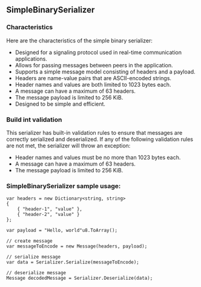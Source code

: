 ﻿## SimpleBinarySerializer

### Characteristics
Here are the characteristics of the simple binary serializer:

- Designed for a signaling protocol used in real-time communication applications.
- Allows for passing messages between peers in the application.
- Supports a simple message model consisting of headers and a payload.
- Headers are name-value pairs that are ASCII-encoded strings.
- Header names and values are both limited to 1023 bytes each.
- A message can have a maximum of 63 headers.
- The message payload is limited to 256 KiB.
- Designed to be simple and efficient.

### Build int validation
This serializer has built-in validation rules to ensure that messages are correctly serialized and deserialized. If any of the following validation rules are not met, the serializer will throw an exception:

- Header names and values must be no more than 1023 bytes each.
- A message can have a maximum of 63 headers.
- The message payload is limited to 256 KiB.


### SimpleBinarySerializer sample usage:

    var headers = new Dictionary<string, string> 
    {
        { "header-1", "value" },
        { "header-2", "value" }
    };

    var payload = "Hello, world"u8.ToArray();

    // create message
    var messageToEncode = new Message(headers, payload);

    // serialize message
    var data = Serializer.Serialize(messageToEncode);
    
    // deserialize message
    Message decodedMessage = Serializer.Deserialize(data);

